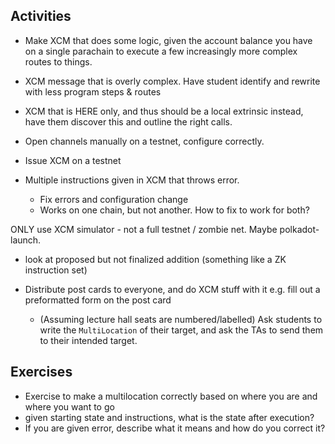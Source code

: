 ## Activities

- Make XCM that does some logic, given the account balance you have on a single parachain to execute a few increasingly more complex routes to things.
- XCM message that is overly complex. Have student identify and rewrite with less program steps & routes
- XCM that is HERE only, and thus should be a local extrinsic instead, have them discover this and outline the right calls.
- Open channels manually on a testnet, configure correctly.
- Issue XCM on a testnet

- Multiple instructions given in XCM that throws error.
  - Fix errors and configuration change
  - Works on one chain, but not another. How to fix to work for both?

ONLY use XCM simulator - not a full testnet / zombie net. Maybe polkadot-launch.

- look at proposed but not finalized addition (something like a ZK instruction set)

- Distribute post cards to everyone, and do XCM stuff with it e.g. fill out a preformatted form on the post card
  - (Assuming lecture hall seats are numbered/labelled) Ask students to write the `MultiLocation` of their target, and ask the TAs to send them to their intended target.

## Exercises

- Exercise to make a multilocation correctly based on where you are and where you want to go
- given starting state and instructions, what is the state after execution?
- If you are given error, describe what it means and how do you correct it?
